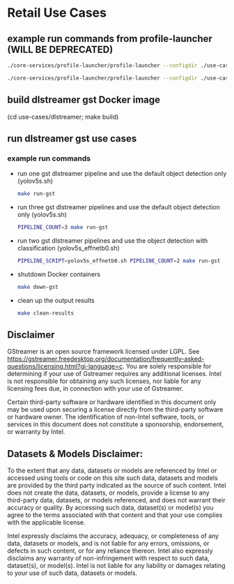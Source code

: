# Retail Use Cases

## example run commands from profile-launcher (WILL BE DEPRECATED)

```bash
./core-services/profile-launcher/profile-launcher --configdir ./use-cases/dlstreamer/res --inputsrc /dev/video4 --target_device CPU

./core-services/profile-launcher/profile-launcher --configdir ./use-cases/grpc_python/res --inputsrc /dev/video4 --target_device CPU
```


## build dlstreamer gst Docker image

(cd use-cases/dlstreamer; make build)


## run dlstreamer gst use cases

### example run commands

- run one gst dlstreamer pipeline and use the default object detection only (yolov5s.sh)

    ```bash
    make run-gst
    ```

- run three gst dlstreamer pipelines and use the default object detection only (yolov5s.sh)

    ```bash
    PIPELINE_COUNT=3 make run-gst
    ```

- run two gst dlstreamer pipelines and use the object detection with classification (yolov5s_effnetb0.sh)

    ```bash
    PIPELINE_SCRIPT=yolov5s_effnetb0.sh PIPELINE_COUNT=2 make run-gst
    ```

- shutdown Docker containers

    ```bash
    make down-gst
    ```

- clean up the output results

    ```bash
    make clean-results
    ```



## Disclaimer

GStreamer is an open source framework licensed under LGPL. See https://gstreamer.freedesktop.org/documentation/frequently-asked-questions/licensing.html?gi-language=c.  You are solely responsible for determining if your use of Gstreamer requires any additional licenses.  Intel is not responsible for obtaining any such licenses, nor liable for any licensing fees due, in connection with your use of Gstreamer.

Certain third-party software or hardware identified in this document only may be used upon securing a license directly from the third-party software or hardware owner. The identification of non-Intel software, tools, or services in this document does not constitute a sponsorship, endorsement, or warranty by Intel.

## Datasets & Models Disclaimer:

To the extent that any data, datasets or models are referenced by Intel or accessed using tools or code on this site such data, datasets and models are provided by the third party indicated as the source of such content. Intel does not create the data, datasets, or models, provide a license to any third-party data, datasets, or models referenced, and does not warrant their accuracy or quality.  By accessing such data, dataset(s) or model(s) you agree to the terms associated with that content and that your use complies with the applicable license.

Intel expressly disclaims the accuracy, adequacy, or completeness of any data, datasets or models, and is not liable for any errors, omissions, or defects in such content, or for any reliance thereon. Intel also expressly disclaims any warranty of non-infringement with respect to such data, dataset(s), or model(s). Intel is not liable for any liability or damages relating to your use of such data, datasets or models.
